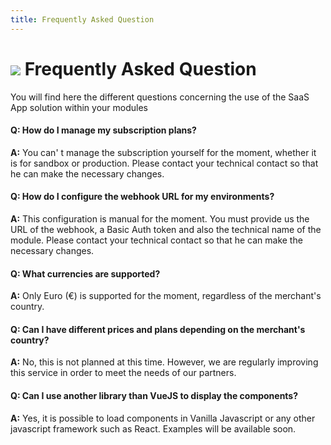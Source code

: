 ```yaml
---
title: Frequently Asked Question
---
```


# ![](/assets/images/common/logo-condensed-sm.png) Frequently Asked Question



You will find here the different questions concerning the use of the SaaS App solution within your modules


#### Q: How do I manage my subscription plans?

**A:** You can' t manage the subscription yourself for the moment, whether it is for sandbox or production. Please contact your technical contact so that he can make the necessary changes.

#### Q: How do I configure the webhook URL for my environments?

**A:** This configuration is manual for the moment. You must provide us the URL of the webhook, a Basic Auth token and also the technical name of the module. Please contact your technical contact so that he can make the necessary changes.

#### Q: What currencies are supported?

**A:** Only Euro (€) is supported for the moment, regardless of the merchant's country.

#### Q: Can I have different prices and plans depending on the merchant's country?

**A:** No, this is not planned at this time. However, we are regularly improving this service in order to meet the needs of our partners.

#### Q: Can I use another library than VueJS to display the components?

**A:** Yes, it is possible to load components in Vanilla Javascript or any other javascript framework such as React. Examples will be available soon.